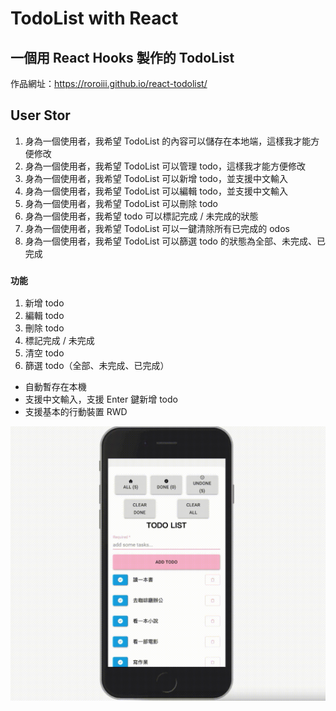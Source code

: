 

# TodoList with React
## 一個用 React Hooks 製作的 TodoList
作品網址：https://roroiii.github.io/react-todolist/

## User Stor
1. 身為一個使用者，我希望 TodoList 的內容可以儲存在本地端，這樣我才能方便修改
2. 身為一個使用者，我希望 TodoList 可以管理 todo，這樣我才能方便修改
3. 身為一個使用者，我希望 TodoList 可以新增 todo，並支援中文輸入
4. 身為一個使用者，我希望 TodoList 可以編輯 todo，並支援中文輸入
5. 身為一個使用者，我希望 TodoList 可以刪除 todo
6. 身為一個使用者，我希望 todo 可以標記完成 / 未完成的狀態
7. 身為一個使用者，我希望 TodoList 可以一鍵清除所有已完成的 odos
8. 身為一個使用者，我希望 TodoList 可以篩選 todo 的狀態為全部、未完成、已完成

### `功能`

1. 新增 todo
2. 編輯 todo
3. 刪除 todo
4. 標記完成 / 未完成
5. 清空 todo
6. 篩選 todo（全部、未完成、已完成）


- 自動暫存在本機
- 支援中文輸入，支援 Enter 鍵新增 todo 
- 支援基本的行動裝置 RWD


<img src="./public/todolist-fast.gif" width="534">


